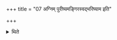 +++
title = "07 अग्निम् पुरीष्यमङ्गिरस्वद्भरिष्याम इति"

+++

<details><summary>थिते</summary>

अग्निं पुरीष्यमङ्गिरस्वद्भरिष्याम इति वल्मीकवपाम् । आ सूर्यस्योदेतोस्तामुद्धत्योपतिष्ठते ७
</details>
